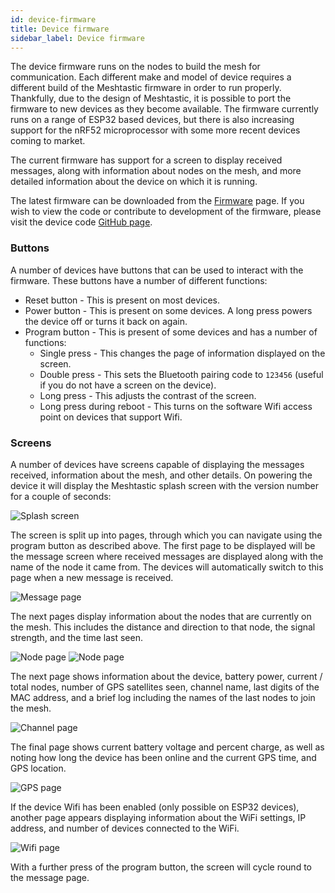 ```yaml
---
id: device-firmware
title: Device firmware
sidebar_label: Device firmware
---
```


The device firmware runs on the nodes to build the mesh for communication. Each different make and model of device requires a different build of the Meshtastic firmware in order to run properly. Thankfully, due to the design of Meshtastic, it is possible to port the firmware to new devices as they become available. The firmware currently runs on a range of ESP32 based devices, but there is also increasing support for the nRF52 microprocessor with some more recent devices coming to market.

The current firmware has support for a screen to display received messages, along with information about nodes on the mesh, and more detailed information about the device on which it is running.

The latest firmware can be downloaded from the [Firmware](/firmware) page. If you wish to view the code or contribute to development of the firmware, please visit the device code <a href="https://github.com/meshtastic/Meshtastic-device">GitHub page</a>.

### Buttons

A number of devices have buttons that can be used to interact with the firmware. These buttons have a number of different functions:

- Reset button - This is present on most devices.
- Power button - This is present on some devices. A long press powers the device off or turns it back on again.
- Program button - This is present of some devices and has a number of functions:
  - Single press - This changes the page of information displayed on the screen.
  - Double press - This sets the Bluetooth pairing code to `123456` (useful if you do not have a screen on the device).
  - Long press - This adjusts the contrast of the screen.
  - Long press during reboot - This turns on the software Wifi access point on devices that support Wifi.

### Screens

A number of devices have screens capable of displaying the messages received, information about the mesh, and other details. On powering the device it will display the Meshtastic splash screen with the version number for a couple of seconds:

![Splash screen](/img/screen/mesh-splash.jpg)

The screen is split up into pages, through which you can navigate using the program button as described above. The first page to be displayed will be the message screen where received messages are displayed along with the name of the node it came from. The devices will automatically switch to this page when a new message is received.

![Message page](/img/screen/mesh-message.jpg)

The next pages display information about the nodes that are currently on the mesh. This includes the distance and direction to that node, the signal strength, and the time last seen.

![Node page](/img/screen/mesh-node1.jpg) ![Node page](/img/screen/mesh-node2.jpg)

The next page shows information about the device, battery power, current / total nodes, number of GPS satellites seen, channel name, last digits of the MAC address, and a brief log including the names of the last nodes to join the mesh.

![Channel page](/img/screen/mesh-channel.jpg)

The final page shows current battery voltage and percent charge, as well as noting how long the device has been online and the current GPS time, and GPS location.

![GPS page](/img/screen/mesh-gps.jpg)

If the device Wifi has been enabled (only possible on ESP32 devices), another page appears displaying information about the WiFi settings, IP address, and number of devices connected to the WiFi.

![Wifi page](/img/screen/mesh-wifi.jpg)

With a further press of the program button, the screen will cycle round to the message page.
